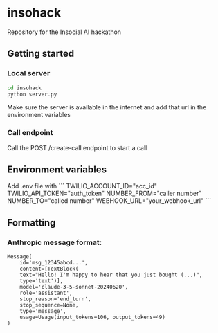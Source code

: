 # insohack
Repository for the Insocial AI hackathon

## Getting started
### Local server
```bash
cd insohack
python server.py
```
Make sure the server is available in the internet and add that url in the environment variables

### Call endpoint 
Call the POST /create-call endpoint to start a call


## Environment variables
Add .env file with
´´´
TWILIO_ACCOUNT_ID="acc_id"
TWILIO_API_TOKEN="auth_token"
NUMBER_FROM="caller number"
NUMBER_TO="called number"
WEBHOOK_URL="your_webhook_url"
´´´

## Formatting
### Anthropic message format:
```
Message(
    id='msg_12345abcd...',
    content=[TextBlock(
    text="Hello! I'm happy to hear that you just bought (...)",
    type='text')],
    model='claude-3-5-sonnet-20240620',
    role='assistant',
    stop_reason='end_turn',
    stop_sequence=None,
    type='message',
    usage=Usage(input_tokens=106, output_tokens=49)
)
```
